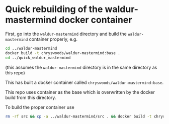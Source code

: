 # Quick rebuilding of the waldur-mastermind docker container

First, go into the `waldur-mastermind` directory and build the `waldur-mastermind` container properly, e.g.

```bash
cd ../waldur-mastermind
docker build -t chryswoods/waldur-mastermind:base .
cd ../quick_waldur_mastermind
```

(this assumes the `waldur-mastermind` directory is in the same directory as this repo)

This has built a docker container called `chryswoods/waldur-mastermind:base`.

This repo uses container as the base which is overwritten by the docker build from this directory.

To build the proper container use

```bash
rm -rf src && cp -a ../waldur-mastermind/src . && docker build -t chryswoods/waldur-mastermind:7.4.8 .
```



